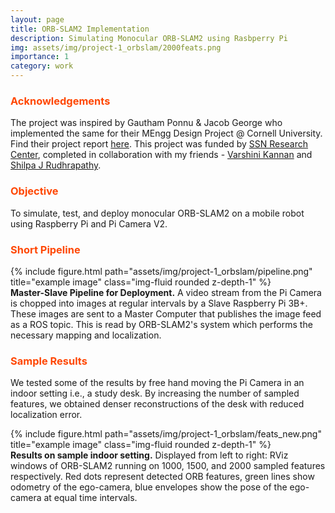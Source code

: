 ```yaml
---
layout: page
title: ORB-SLAM2 Implementation
description: Simulating Monocular ORB-SLAM2 using Rasbperry Pi
img: assets/img/project-1_orbslam/2000feats.png
importance: 1
category: work
---
```


### <span style="color:#ff4703">Acknowledgements</span>

The project was inspired by Gautham Ponnu & Jacob George who implemented the same for their MEngg Design Project @ Cornell University. Find their project report [here](https://courses.ece.cornell.edu/ece6930/ECE6930_Spring16_Final_MEng_Reports/SLAM/Real-time%20ROSberryPi%20SLAM%20Robot.pdf). This project was funded by [SSN Research Center](https://www.ssn.edu.in/research-centre-ssn-institutions/), completed in collaboration with my friends - [Varshini Kannan](https://www.linkedin.com/in/varshinikannan/) and [Shilpa J Rudhrapathy](https://www.linkedin.com/in/shilpa-j-rudhrapathy-921a07110/).

### <span style="color:#ff4703">Objective</span>

To simulate, test, and deploy monocular ORB-SLAM2 on a mobile robot using Raspberry Pi and Pi Camera V2.

### <span style="color:#ff4703">Short Pipeline</span>

<div class="row justify-content-sm-center">
    {% include figure.html path="assets/img/project-1_orbslam/pipeline.png" title="example image" class="img-fluid rounded z-depth-1" %}
</div>
<div class="caption">
    <strong>Master-Slave Pipeline for Deployment.</strong> A video stream from the Pi Camera is chopped into images at regular intervals by a Slave Raspberry Pi 3B+. These images are sent to a Master Computer that publishes the image feed as a ROS topic. This is read by ORB-SLAM2's system which performs the necessary mapping and localization.
</div>

### <span style="color:#ff4703">Sample Results</span>

We tested some of the results by free hand moving the Pi Camera in an indoor setting i.e., a study desk. By increasing the number of sampled features, we obtained denser reconstructions of the desk with reduced localization error.

<div class="row">
    <div class="col-sm mt-3 mt-md-0">
        {% include figure.html path="assets/img/project-1_orbslam/feats_new.png" title="example image" class="img-fluid rounded z-depth-1" %}
    </div>
</div>
<div class="caption">
    <strong>Results on sample indoor setting.</strong> Displayed from left to right: RViz windows of ORB-SLAM2 running on 1000, 1500, and 2000 sampled features respectively. Red dots represent detected ORB features, green lines show odometry of the ego-camera, blue envelopes show the pose of the ego-camera at equal time intervals. 
</div>

